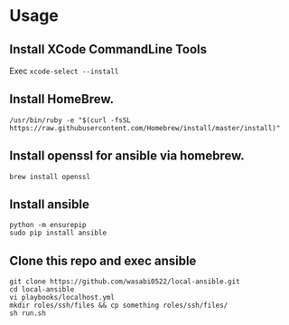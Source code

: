 # Usage

## Install XCode CommandLine Tools
Exec `xcode-select --install`

## Install HomeBrew.

```
/usr/bin/ruby -e "$(curl -fsSL https://raw.githubusercontent.com/Homebrew/install/master/install)"
```

## Install openssl for ansible via homebrew.

```
brew install openssl
```

## Install ansible

```
python -m ensurepip
sudo pip install ansible
```

## Clone this repo and exec ansible

```
git clone https://github.com/wasabi0522/local-ansible.git
cd local-ansible
vi playbooks/localhost.yml
mkdir roles/ssh/files && cp something roles/ssh/files/
sh run.sh
```
